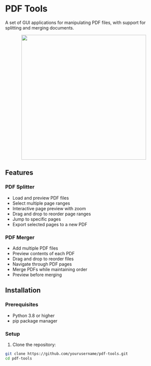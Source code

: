 # PDF Tools

A set of GUI applications for manipulating PDF files, with support for splitting and merging documents.

<div align="center">
<img src="https://github.com/user-attachments/assets/d7ffb901-1387-4434-89e4-64ee8408cb7c" width="400" height="400" />
</div>

## Features

### PDF Splitter
- Load and preview PDF files
- Select multiple page ranges
- Interactive page preview with zoom
- Drag and drop to reorder page ranges
- Jump to specific pages
- Export selected pages to a new PDF

### PDF Merger
- Add multiple PDF files
- Preview contents of each PDF
- Drag and drop to reorder files
- Navigate through PDF pages
- Merge PDFs while maintaining order
- Preview before merging

## Installation

### Prerequisites
- Python 3.8 or higher
- pip package manager

### Setup

1. Clone the repository:
```bash
git clone https://github.com/yourusername/pdf-tools.git
cd pdf-tools
